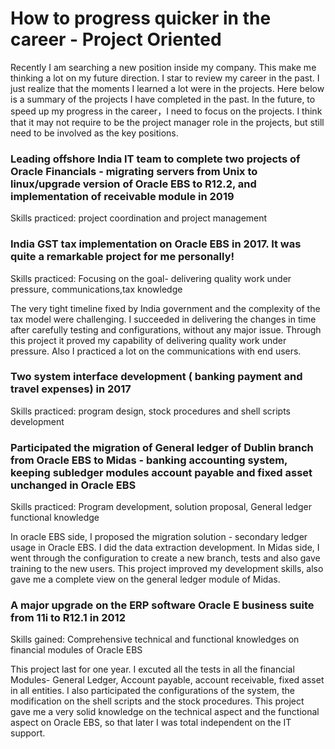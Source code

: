 # How to progress quicker in the career - Project Oriented

Recently I am searching a new position inside my company. This make me thinking a lot on my future direction. I star to review my career in the past. I just realize that the moments I learned a lot were in the projects. Here below is a summary of the projects I have completed in the past.  In the future,  to speed up my progress in the career，I need to focus on the projects. I think that it may not require to be the project manager role in the projects, but still need to be involved as the key positions.

### Leading offshore India IT team to complete two projects of Oracle Financials - migrating servers from Unix to linux/upgrade version of Oracle EBS to R12.2, and implementation of receivable module in 2019
Skills practiced: project coordination and project management

### India GST tax implementation on Oracle EBS in 2017. It was quite a remarkable project for me personally! 
Skills practiced: Focusing on the goal- delivering quality work under pressure, communications,tax knowledge

The very tight timeline fixed by India government and the complexity of the tax model were challenging. I succeeded in delivering the changes in time after carefully testing and configurations, without any major issue. Through this project it proved my capability of delivering quality work under pressure. Also I practiced a lot on the communications with end users.

### Two system interface development ( banking payment and travel expenses) in 2017
Skills practiced: program design, stock procedures and shell scripts development

### Participated the migration of General ledger of Dublin branch from Oracle EBS to Midas - banking accounting system, keeping subledger modules account payable and fixed asset unchanged in Oracle EBS 
Skills practiced: Program development, solution proposal, General ledger functional knowledge

In oracle EBS side, I proposed the migration solution - secondary ledger usage in Oracle EBS. I did the data extraction development. In Midas side, I went through the configuration to create a new branch, tests and also gave training to the new users. This project improved my development skills, also gave me a complete view on the general ledger module of Midas. 

### A major upgrade on the ERP software Oracle E business suite from 11i to R12.1 in 2012
Skills gained: Comprehensive technical and functional knowledges on financial modules of Oracle EBS

This project last for one year. I excuted all the tests in all the financial Modules- General Ledger, Account payable, account receivable, fixed asset in all entities. I also participated the configurations of the system, the modification on the shell scripts and the stock procedures. This project gave me a very solid knowledge on the technical aspect and the functional aspect on Oracle EBS, so that later I was total independent on the IT support. 




